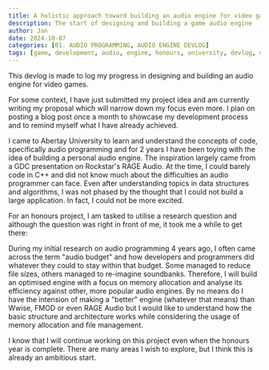 ```yaml
---
title: A holistic approach toward building an audio engine for video games [Devlog 01]
description: The start of designing and building a game audio engine
author: Jan
date: 2024-10-07
categories: [01. AUDIO PROGRAMMING, AUDIO ENGINE DEVLOG]
tags: [game, development, audio, engine, honours, university, devlog, dsp, memory management]
---
```


This devlog is made to log my progress in designing and building an audio engine for video games.

For some context, I have just submitted my project idea and am currently writing my proposal which will narrow down my focus even more. 
I plan on posting a blog post once a month to showcase my development process and to remind myself what I have already achieved.

I came to Abertay University to learn and understand the concepts of code, specifically audio programming and for 2 years I have been toying with the idea of building a personal audio engine. The inspiration largely came from a GDC presentation on Rockstar's RAGE Audio. At the time, I could barely code in C++ and did not know much about the difficulties an audio programmer can face. Even after understanding topics in data structures and algorithms, I was not phased by the thought that I could not build a large application. In fact, I could not be more excited.

For an honours project, I am tasked to utilise a research question and although the question was right in front of me, it took me a while to get there:

During my initial research on audio programming 4 years ago, I often came across the term "audio budget" and how developers and programmers did whatever they could to stay within that budget. Some managed to reduce file sizes, others managed to re-imagine soundbanks. Therefore, I will build an optimised engine with a focus on memory allocation and analyse its efficiency against other, more popular audio engines. By no means do I have the intension of making a "better" engine (whatever that means) than Wwise, FMOD or even RAGE Audio but I would like to understand how the basic structure and architecture works while considering the usage of memory allocation and file management.

I know that I will continue working on this project even when the honours year is complete. There are many areas I wish to explore, but I think this is already an ambitious start.
